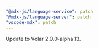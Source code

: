 ```yaml
---
"@mdx-js/language-service": patch
"@mdx-js/language-server": patch
"vscode-mdx": patch
---
```


Update to Volar 2.0.0-alpha.13.
